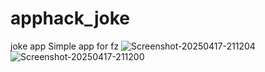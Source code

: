 # apphack_joke
joke app
Simple app for fz 
![Screenshot-20250417-211204](https://github.com/user-attachments/assets/e035561f-591a-4202-ba89-cb44e7576c07)
![Screenshot-20250417-211200](https://github.com/user-attachments/assets/14cad56f-7686-4de6-8b7b-0f306791cff5)
